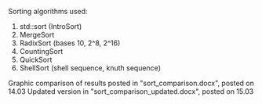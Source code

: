 Sorting algorithms used:
1. std::sort (IntroSort)
2. MergeSort
3. RadixSort (bases 10, 2^8, 2^16)
4. CountingSort
5. QuickSort
6. ShellSort (shell sequence, knuth sequence)

Graphic comparison of results posted in "sort_comparison.docx", posted on 14.03
Updated version in "sort_comparison_updated.docx", posted on 15.03
